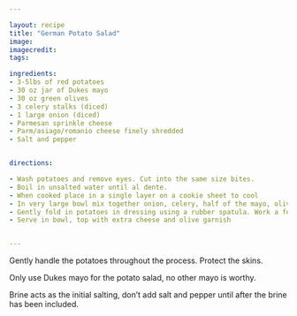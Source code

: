 ```yaml
---

layout: recipe
title: "German Potato Salad"
image:
imagecredit:
tags:

ingredients:
- 3-5lbs of red potatoes
- 30 oz jar of Dukes mayo
- 30 oz green olives
- 3 celery stalks (diced)
- 1 large onion (diced)
- Parmesan sprinkle cheese
- Parm/asiago/romanio cheese finely shredded
- Salt and pepper


directions:

- Wash potatoes and remove eyes. Cut into the same size bites.
- Boil in unsalted water until al dente.
- When cooked place in a single layer on a cookie sheet to cool
- In very large bowl mix together onion, celery, half of the mayo, olives and brine* (save some olives for garnish), all the cheese (save some for garnish), salt and pepper to taste
- Gently fold in potatoes in dressing using a rubber spatula. Work a few into the dressing at a time until all are mixed in the dressing
- Serve in bowl, top with extra cheese and olive garnish


---
```

Gently handle the potatoes throughout the process. Protect the skins.

Only use Dukes mayo for the potato salad, no other mayo is worthy.

Brine acts as the initial salting, don’t add salt and pepper until after the brine has been included.
